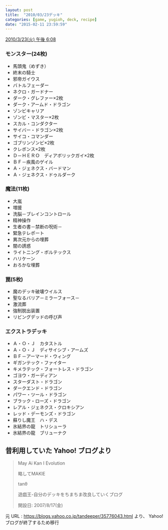 ```yaml
---
layout: post
title:  "2010/03/23デッキ"
categories: [game, yugioh, deck, recipe]
date: "2015-02-11 23:59:59"
---
```


<u>2010/3/23(火) 午後 6:08</u>

### モンスター(24枚)
- 馬頭鬼（めずき）
- 終末の騎士
- 邪帝ガイウス
- バトルフェーダー
- ネクロ・ガードナー
- ダーク・グレファー×2枚
- ダーク・アームド・ドラゴン
- ゾンビキャリア
- ゾンビ・マスター×2枚
- スカル・コンダクター
- サイバー・ドラゴン×2枚
- サイコ・コマンダー
- ゴブリンゾンビ×2枚
- クレボンス×2枚
- Ｄ－ＨＥＲＯ　ディアボリックガイ×2枚
- ＢＦ－疾風のゲイル
- Ａ・ジェネクス・バードマン
- Ａ・ジェネクス・ドゥルダーク

### 魔法(11枚)
- 大嵐
- 増援
- 洗脳－ブレインコントロール
- 精神操作
- 生者の書－禁断の呪術－
- 緊急テレポート
- 異次元からの埋葬
- 闇の誘惑
- ライトニング・ボルテックス
- ハリケーン
- おろかな埋葬

### 罠(5枚)
- 魔のデッキ破壊ウイルス
- 聖なるバリア－ミラーフォース－
- 激流葬
- 強制脱出装置
- リビングデッドの呼び声

### エクストラデッキ
- Ａ・Ｏ・Ｊ　カタストル
- Ａ・Ｏ・Ｊ　ディサイシブ・アームズ
- ＢＦ－アーマード・ウィング
- ギガンテック・ファイター
- キメラテック・フォートレス・ドラゴン
- ゴヨウ・ガーディアン
- スターダスト・ドラゴン
- ダークエンド・ドラゴン
- パワー・ツール・ドラゴン
- ブラック・ローズ・ドラゴン
- レアル・ジェネクス・クロキシアン
- レッド・デーモンズ・ドラゴン
- 蘇りし魔王　ハ・デス
- 氷結界の龍　トリシューラ
- 氷結界の龍　ブリューナク

## 昔利用していた Yahoo! ブログより

> May Ai Kan I Evolution
>
> 略してMAKIE
>
> tanθ
>
> 遊戯王-自分のデッキをちまちま改良していくブログ
>
> 開​設日​: ​20​07​/8​/1​7(​金)​

元 URL : <https://blogs.yahoo.co.jp/tandeeper/35776043.html> より、
Yahoo!ブログが終了するため移行
